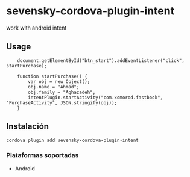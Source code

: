 <!---
    Licensed to the Apache Software Foundation (ASF) under one
    or more contributor license agreements.  See the NOTICE file
    distributed with this work for additional information
    regarding copyright ownership.  The ASF licenses this file
    to you under the Apache License, Version 2.0 (the
    "License"); you may not use this file except in compliance
    with the License.  You may obtain a copy of the License at

      http://www.apache.org/licenses/LICENSE-2.0

    Unless required by applicable law or agreed to in writing,
    software distributed under the License is distributed on an
    "AS IS" BASIS, WITHOUT WARRANTIES OR CONDITIONS OF ANY
    KIND, either express or implied.  See the License for the
    specific language governing permissions and limitations
    under the License.
-->

# sevensky-cordova-plugin-intent

   work with android intent
   
   
## Usage 

        document.getElementById("btn_start").addEventListener("click", startPurchase);

        function startPurchase() {
            var obj = new Object();
            obj.name = "Ahmad";
            obj.family = "Aghazadeh";
            intentPlugin.startActivity("com.xomorod.fastbook", "PurchaseActivity", JSON.stringify(obj));
        }  
    

## Instalación

    cordova plugin add sevensky-cordova-plugin-intent

### Plataformas soportadas

*   Android

